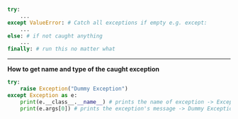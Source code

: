 
```python
try:
    ...
except ValueError: # Catch all exceptions if empty e.g. except:
    ...
else: # if not caught anything
    ...
finally: # run this no matter what
```
---
**How to get name and type of the caught exception**
```python
try:
	raise Exception("Dummy Exception")
except Exception as e:
	print(e.__class__.__name__) # prints the name of exception -> Exception
	print(e.args[0]) # prints the exception's message -> Dummy Exception
```